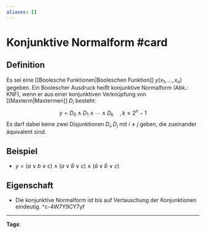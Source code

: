 ```yaml
---
aliases: []
---
```


# Konjunktive Normalform #card
## Definition
Es sei eine [[Boolesche Funktionen|Booleschen Funktion]] $y\left(x_{1}, \ldots, x_{n}\right)$ gegeben. Ein Boolescher Ausdruck heißt konjunktive Normalform (Abk.: KNF), wenn er aus einer konjunktiven Verknüpfung von [[Maxterm|Maxtermen]] $D_{i}$ besteht:
$$
y=D_{0} \wedge D_{1} \wedge \cdots \wedge D_{k} \quad, k \leq 2^{n}-1
$$
Es darf dabei keine zwei Disjunktionen $D_{i}, D_{j}$ mit $i \neq j$ geben, die zueinander äquivalent sind.
## Beispiel
- $y=(a \vee b \vee c) \wedge(a \vee \bar{b} \vee c) \wedge(\bar{a} \vee \bar{b} \vee c)$
## Eigenschaft
- Die konjunktive Normalform ist bis auf Vertauschung der Konjunktionen eindeutig.
^c-4W7Y9CY7yf
---
**Tags**: 